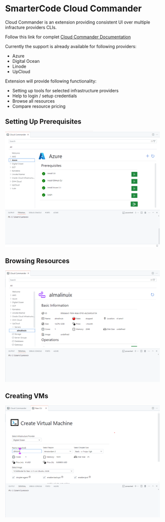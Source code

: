 # SmarterCode Cloud Commander

Cloud Commander is an extension providing consistent UI over multiple infracture providers CLIs.


Follow this link for complet [Cloud Commander Documentation](https://zikalino.substack.com/p/cloud-commander-for-visual-studio?r=4ekvcx&utm_campaign=post&utm_medium=web&triedRedirect=true)




Currently the support is already available for following providers:

- Azure
- Digital Ocean
- Linode
- UpCloud

Extension will provide following functionality:

- Setting up tools for selected infrastructure providers
- Help to login / setup credentials
- Browse all resources
- Compare resource pricing

## Setting Up Prerequisites

![image](screenshots/prerequisites.png)

## Browsing Resources

![image](screenshots/browse.png)

## Creating VMs

![image](screenshots/create-vm.png)


